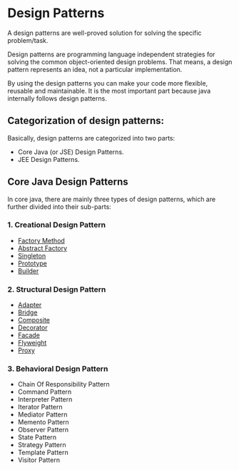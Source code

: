 # Design Patterns
A design patterns are well-proved solution for solving the specific problem/task.

Design patterns are programming language independent strategies for solving the common object-oriented design problems. That means, a design pattern represents an idea, not a particular implementation.

By using the design patterns you can make your code more flexible, reusable and maintainable. It is the most important part because java internally follows design patterns.

## Categorization of design patterns:
Basically, design patterns are categorized into two parts:

- Core Java (or JSE) Design Patterns.
- JEE Design Patterns.

## Core Java Design Patterns
In core java, there are mainly three types of design patterns, which are further divided into their sub-parts:

### 1. Creational Design Pattern
- [Factory Method](Creational/Factory)
- [Abstract Factory](Creational/Abstract_Factory)
- [Singleton](Creational/Singleton)
- [Prototype](Creational/Prototype)
- [Builder](Creational/Builder)
### 2. Structural Design Pattern
- [Adapter](Structural/Adapter/README.md)
- [Bridge](Structural/Bridge/README.md)
- [Composite](Structural/Composite/README.md)
- [Decorator](Structural/Decorator/README.md)
- [Facade](Structural/Facade/README.md)
- [Flyweight](Structural/Fly_Weight/README.md)
- [Proxy](Structural/Proxy/README.md)
### 3. Behavioral Design Pattern
- Chain Of Responsibility Pattern
- Command Pattern
- Interpreter Pattern
- Iterator Pattern
- Mediator Pattern
- Memento Pattern
- Observer Pattern
- State Pattern
- Strategy Pattern
- Template Pattern
- Visitor Pattern
 
